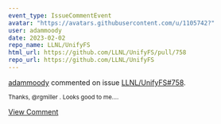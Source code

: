 ```yaml
---
event_type: IssueCommentEvent
avatar: "https://avatars.githubusercontent.com/u/1105742?"
user: adammoody
date: 2023-02-02
repo_name: LLNL/UnifyFS
html_url: https://github.com/LLNL/UnifyFS/pull/758
repo_url: https://github.com/LLNL/UnifyFS
---
```


<a href='https://github.com/adammoody' target='_blank'>adammoody</a> commented on issue <a href='https://github.com/LLNL/UnifyFS/pull/758' target='_blank'>LLNL/UnifyFS#758</a>.

<small>Thanks, @rgmiller .  Looks good to me....</small>

<a href='https://github.com/LLNL/UnifyFS/pull/758' target='_blank'>View Comment</a>